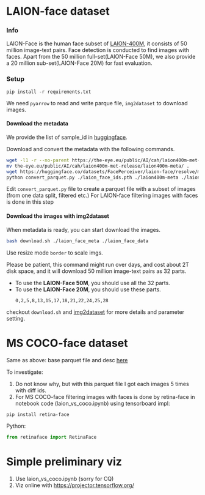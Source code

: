 # LAION-face dataset  


### Info

LAION-Face is the human face subset of [LAION-400M](https://laion.ai/laion-400-open-dataset/), it consists of 50 million image-text pairs. Face detection is conducted to find images with faces. Apart from the 50 million full-set(LAION-Face 50M), we also provide a 20 million sub-set(LAION-Face 20M) for fast evaluation.

### Setup
```
pip install -r requirements.txt
```
We need `pyarrow` to read and write parque file, `img2dataset` to download images.

#### Download the metadata

We provide the list of sample_id in [huggingface](https://huggingface.co/datasets/FacePerceiver/laion-face/resolve/main/laion_face_ids.pth).

Download and convert the metadata with the following commands. 

```bash
wget -l1 -r --no-parent https://the-eye.eu/public/AI/cah/laion400m-met-release/laion400m-meta/
mv the-eye.eu/public/AI/cah/laion400m-met-release/laion400m-meta/ .
wget https://huggingface.co/datasets/FacePerceiver/laion-face/resolve/main/laion_face_ids.pth
python convert_parquet.py ./laion_face_ids.pth ./laion400m-meta ./laion_face_meta
```

Edit `convert_parquet.py` file to create a parquet file with a subset of images (from one data split, filtered etc.)
For LAION-face filtering images with faces is done in this step

#### Download the images with img2dataset
When metadata is ready, you can start download the images.

```bash
bash download.sh ./laion_face_meta ./laion_face_data
```
Use resize mode `border` to scale imgs.

Please be patient, this command might run over days, and cost about 2T disk space, and it will download 50 million image-text pairs as 32 parts.

- To use the **LAION-Face 50M**, you should use all the 32 parts.
- To use the **LAION-Face 20M**, you should use these parts.
    ```
    0,2,5,8,13,15,17,18,21,22,24,25,28
    ```


checkout `download.sh` and [img2dataset](https://github.com/rom1504/img2dataset) for more details and parameter setting.

# MS COCO-face dataset 
Same as above: base parquet file and desc [here](https://github.com/rom1504/img2dataset/blob/main/dataset_examples/mscoco.md)

To investigate:
1) Do not know why, but with this parquet file I got each images 5 times with diff ids.
2) For MS COCO-face filtering images with faces is done by retina-face in notebook code (laion_vs_coco.ipynb) using tensorboard impl:
```bash
pip install retina-face
```
Python:
```Python
from retinaface import RetinaFace
```

# Simple preliminary viz
1) Use laion_vs_coco.ipynb (sorry for CQ)
2) Viz online with https://projector.tensorflow.org/